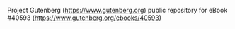 Project Gutenberg (https://www.gutenberg.org) public repository for eBook #40593 (https://www.gutenberg.org/ebooks/40593)
